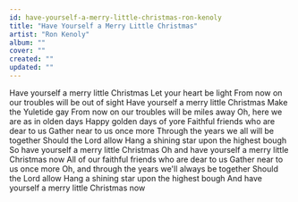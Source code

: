 ```yaml
---
id: have-yourself-a-merry-little-christmas-ron-kenoly
title: "Have Yourself a Merry Little Christmas"
artist: "Ron Kenoly"
album: ""
cover: ""
created: ""
updated: ""
---
```


Have yourself a merry little Christmas
Let your heart be light
From now on our troubles will be out of sight
Have yourself a merry little Christmas
Make the Yuletide gay
From now on our troubles will be miles away
Oh, here we are as in olden days
Happy golden days of yore
Faithful friends who are dear to us
Gather near to us once more
Through the years we all will be together
Should the Lord allow
Hang a shining star upon the highest bough
So have yourself a merry little Christmas
Oh and have yourself a merry little Christmas now
All of our faithful friends who are dear to us
Gather near to us once more
Oh, and through the years we'll always be together
Should the Lord allow
Hang a shining star upon the highest bough
And have yourself a merry little Christmas now
